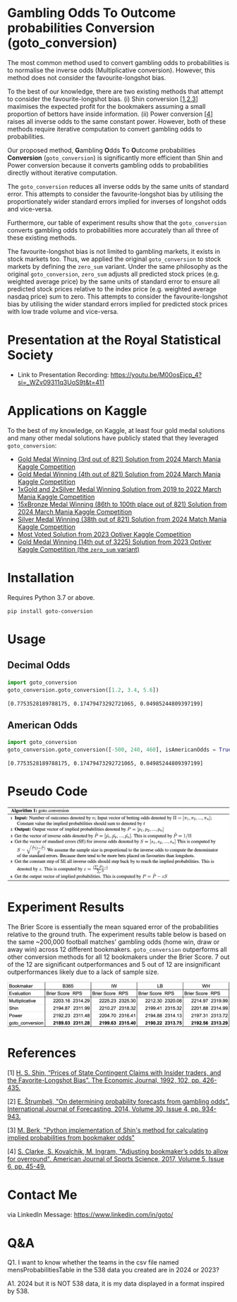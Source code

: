 # Gambling Odds To Outcome probabilities Conversion (goto_conversion)

The most common method used to convert gambling odds to probabilities is to normalise the inverse odds (Multiplicative conversion). However, this method does not consider the favourite-longshot bias. 

To the best of our knowledge, there are two existing methods that attempt to consider the favourite-longshot bias. (i) Shin conversion [[1](#1),[2](#2),[3](#3)] maximises the expected profit for the bookmakers assuming a small proportion of bettors have inside information. (ii) Power conversion [[4](#4)] raises all inverse odds to the same constant power. However, both of these methods require iterative computation to convert gambling odds to probabilities.

Our proposed method, **G**ambling **O**dds **T**o **O**utcome probabilities **Conversion** (`goto_conversion`) is significantly more efficient than Shin and Power conversion because it converts gambling odds to probabilities directly without iterative computation.

The `goto_conversion` reduces all inverse odds by the same units of standard error. This attempts to consider the favourite-longshot bias by utilising the proportionately wider standard errors implied for inverses of longshot odds and vice-versa.

Furthermore, our table of experiment results show that the `goto_conversion` converts gambling odds to probabilities more accurately than all three of these existing methods.

The favourite-longshot bias is not limited to gambling markets, it exists in stock markets too. Thus, we applied the original `goto_conversion` to stock markets by defining the `zero_sum` variant. Under the same philosophy as the original `goto_conversion`, `zero_sum` adjusts all predicted stock prices (e.g. weighted average price) by the same units of standard error to ensure all predicted stock prices relative to the index price (e.g. weighted average nasdaq price) sum to zero. This attempts to consider the favourite-longshot bias by utilising the wider standard errors implied for predicted stock prices with low trade volume and vice-versa.

# Presentation at the Royal Statistical Society

- Link to Presentation Recording: https://youtu.be/M00osEjcp_4?si=_WZv09311q3UoS9t&t=411

# Applications on Kaggle

To the best of my knowledge, on Kaggle, at least four gold medal solutions and many other medal solutions have publicly stated that they leveraged `goto_conversion`:
- [Gold Medal Winning (3rd out of 821) Solution from 2024 March Mania Kaggle Competition](https://www.kaggle.com/competitions/march-machine-learning-mania-2024/discussion/495101)
- [Gold Medal Winning (4th out of 821) Solution from 2024 March Mania Kaggle Competition](https://www.kaggle.com/competitions/march-machine-learning-mania-2024/discussion/494407)
- [1xGold and 2xSilver Medal Winning Solution from 2019 to 2022 March Mania Kaggle Competition](https://www.kaggle.com/code/kaito510/1xgold-2xsilvers-key-ingredient)
- [15xBronze Medal Winning (86th to 100th place out of 821) Solution from 2024 March Mania Kaggle Competition](https://www.kaggle.com/code/kaito510/updated-1xgold-2xsilvers-key-ingredient)
- [Silver Medal Winning (38th out of 821) Solution from 2024 Match Mania Kaggle Competition](https://www.kaggle.com/competitions/march-machine-learning-mania-2024/discussion/485888#2740879)
- [Most Voted Solution from 2023 Optiver Kaggle Competition](https://www.kaggle.com/code/ravi20076/optiver-baseline-models?scriptVersionId=152991375)
- [Gold Medal Winning (14th out of 3225) Solution from 2023 Optiver Kaggle Competition (the `zero_sum` variant)](https://www.kaggle.com/competitions/optiver-trading-at-the-close/discussion/462653)

# Installation

Requires Python 3.7 or above.

```
pip install goto-conversion
```

# Usage

## Decimal Odds

```python
import goto_conversion
goto_conversion.goto_conversion([1.2, 3.4, 5.6])
```

```
[0.7753528189788175, 0.17479473292721065, 0.04985244809397199]
```

## American Odds

```python
import goto_conversion
goto_conversion.goto_conversion([-500, 240, 460], isAmericanOdds = True)
```

```
[0.7753528189788175, 0.17479473292721065, 0.04985244809397199]
```

# Pseudo Code

![alt text](https://github.com/gotoConversion/goto_conversion/blob/main/PseudoCode.png?raw=true)

# Experiment Results

The Brier Score is essentially the mean squared error of the probabilities relative to the ground truth. The experiment results table below is based on the same ~200,000 football matches' gambling odds (home win, draw or away win) across 12 different bookmakers. `goto_conversion` outperforms all other conversion methods for all 12 bookmakers under the Brier Score. 7 out of the 12 are significant outperformances and 5 out of 12 are insignificant outperformances likely due to a lack of sample size.

![alt text](https://github.com/gotoConversion/goto_conversion/blob/main/FballExperiment.png?raw=true)

# References

<a id="1">[1]</a> 
[H. S. Shin, “Prices of State Contingent Claims with Insider
traders, and the Favorite-Longshot Bias”. The Economic
Journal, 1992, 102, pp. 426-435.](https://doi.org/10.2307/2234526)

<a id="2">[2]</a>
[E. Štrumbelj, "On determining probability forecasts from gambling odds".
International Journal of Forecasting, 2014, Volume 30, Issue 4,
pp. 934-943.](https://doi.org/10.1016/j.ijforecast.2014.02.008)

<a id="3">[3]</a>
[M. Berk, "Python implementation of Shin's method for calculating implied probabilities from bookmaker odds"](https://github.com/mberk/shin)

<a id="4">[4]</a>
[S. Clarke, S. Kovalchik, M. Ingram, "Adjusting bookmaker’s odds to allow for
overround". American Journal of Sports Science, 2017, Volume 5, Issue 6,
pp. 45-49.](https://doi.org/10.11648/j.ajss.20170506.12)

# Contact Me

via LinkedIn Message: https://www.linkedin.com/in/goto/

# Q&A

Q1. I want to know whether the teams in the csv file named mensProbabilitiesTable in the 538 data you created are in 2024 or 2023?

A1. 2024 but it is NOT 538 data, it is my data displayed in a format inspired by 538.
